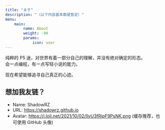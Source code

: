 ```yaml
---
title: "关于"
description: "（以下内容基本都是暂定）"
menu:
    main:
        name: About
        weight: -90
        params:
            icon: user
---
```


纯粹的 P5 迷，对世界有着一部分自己的理解，并没有绝对确定的形态。  
会一点编程，有一点写轻小说的能力。

现在希望能够追寻自己真正的心迹。

## 想加我友链？

* Name: ShadowRZ
* URL: https://shadowrz.github.io
* Avatar: https://i.loli.net/2021/10/02/IlyU3fRipF9PsNK.png (缓存推荐，也可使用 GitHub 头像)
